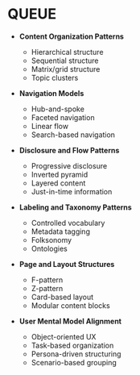 # QUEUE

* **Content Organization Patterns**

  * Hierarchical structure
  * Sequential structure
  * Matrix/grid structure
  * Topic clusters

* **Navigation Models**

  * Hub-and-spoke
  * Faceted navigation
  * Linear flow
  * Search-based navigation

* **Disclosure and Flow Patterns**

  * Progressive disclosure
  * Inverted pyramid
  * Layered content
  * Just-in-time information

* **Labeling and Taxonomy Patterns**

  * Controlled vocabulary
  * Metadata tagging
  * Folksonomy
  * Ontologies

* **Page and Layout Structures**

  * F-pattern
  * Z-pattern
  * Card-based layout
  * Modular content blocks

* **User Mental Model Alignment**

  * Object-oriented UX
  * Task-based organization
  * Persona-driven structuring
  * Scenario-based grouping
